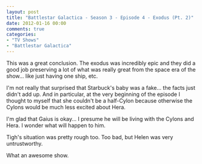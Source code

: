 ```yaml
---
layout: post
title: "Battlestar Galactica - Season 3 - Episode 4 - Exodus (Pt. 2)"
date: 2012-01-16 00:00
comments: true
categories:
- "TV Shows"
- "Battlestar Galactica"
---
```


This was a great conclusion. The exodus was incredibly epic and
they did a good job preserving a lot of what was really great
from the space era of the show... like just having one ship, etc.

I'm not really that surprised that Starbuck's baby was a
fake... the facts just didn't add up. And in particular, at the
very beginning of the episode I thought to myself that she
couldn't be a half-Cylon because otherwise the Cylons would be
much less excited about Hera.

I'm glad that Gaius is okay... I presume he will be living with
the Cylons and Hera. I wonder what will happen to him.

Tigh's situation was pretty rough too. Too bad, but Helen was
very untrustworthy.

What an awesome show.
